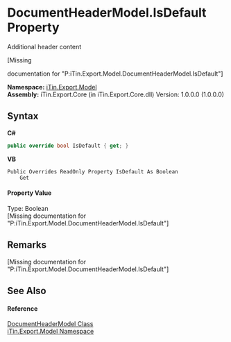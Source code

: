 # DocumentHeaderModel.IsDefault Property 
Additional header content 

\[Missing <summary> documentation for "P:iTin.Export.Model.DocumentHeaderModel.IsDefault"\]

**Namespace:**&nbsp;<a href="N_iTin_Export_Model">iTin.Export.Model</a><br />**Assembly:**&nbsp;iTin.Export.Core (in iTin.Export.Core.dll) Version: 1.0.0.0 (1.0.0.0)

## Syntax

**C#**<br />
``` C#
public override bool IsDefault { get; }
```

**VB**<br />
``` VB
Public Overrides ReadOnly Property IsDefault As Boolean
	Get
```


#### Property Value
Type: Boolean<br />\[Missing <value> documentation for "P:iTin.Export.Model.DocumentHeaderModel.IsDefault"\]

## Remarks
\[Missing <remarks> documentation for "P:iTin.Export.Model.DocumentHeaderModel.IsDefault"\]

## See Also


#### Reference
<a href="T_iTin_Export_Model_DocumentHeaderModel">DocumentHeaderModel Class</a><br /><a href="N_iTin_Export_Model">iTin.Export.Model Namespace</a><br />